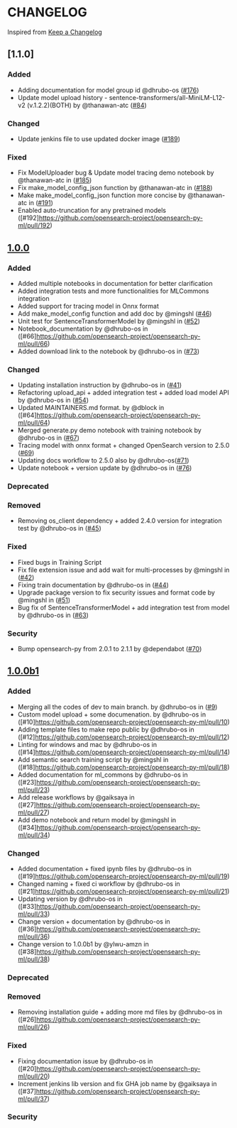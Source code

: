 # CHANGELOG
Inspired from [Keep a Changelog](https://keepachangelog.com/en/1.0.0/)

## [1.1.0]

### Added

- Adding documentation for model group id @dhrubo-os ([#176](https://github.com/opensearch-project/opensearch-py-ml/pull/176))
- Update model upload history -  sentence-transformers/all-MiniLM-L12-v2 (v.1.2.2)(BOTH) by @thanawan-atc ([#84](https://github.com/thanawan-atc/opensearch-py-ml/pull/84))

### Changed
-  Update jenkins file to use updated docker image ([#189](https://github.com/opensearch-project/opensearch-py-ml/pull/189)) 

### Fixed
- Fix ModelUploader bug & Update model tracing demo notebook by @thanawan-atc in ([#185](https://github.com/opensearch-project/opensearch-py-ml/pull/185))
- Fix make_model_config_json function by @thanawan-atc in ([#188](https://github.com/opensearch-project/opensearch-py-ml/pull/188))
- Make make_model_config_json function more concise by @thanawan-atc in ([#191](https://github.com/opensearch-project/opensearch-py-ml/pull/191))
- Enabled auto-truncation for any pretrained models ([#192]https://github.com/opensearch-project/opensearch-py-ml/pull/192)

## [1.0.0]    

### Added
- Added multiple notebooks in documentation for better clarification
- Added integration tests and more functionalities for MLCommons integration
- Added support for tracing model in Onnx format
- Add make_model_config function and add doc by @mingshl ([#46](https://github.com/opensearch-project/opensearch-py-ml/pull/46))
- Unit test for SentenceTransformerModel by @mingshl in ([#52](https://github.com/opensearch-project/opensearch-py-ml/pull/52))
- Notebook_documentation by @dhrubo-os in ([#66]https://github.com/opensearch-project/opensearch-py-ml/pull/66)
- Added download link to the notebook by @dhrubo-os in ([#73](https://github.com/opensearch-project/opensearch-py-ml/pull/73))

### Changed
- Updating installation instruction by @dhrubo-os in ([#41](https://github.com/opensearch-project/opensearch-py-ml/pull/41))
- Refactoring upload_api + added integration test + added load model API by @dhrubo-os in ([#54](https://github.com/opensearch-project/opensearch-py-ml/pull/54))
- Updated MAINTAINERS.md format. by @dblock in ([#64]https://github.com/opensearch-project/opensearch-py-ml/pull/64)
- Merged generate.py demo notebook with training notebook by @dhrubo-os in ([#67](https://github.com/opensearch-project/opensearch-py-ml/pull/67))
- Tracing model with onnx format + changed OpenSearch version to 2.5.0 ([#69](https://github.com/opensearch-project/opensearch-py-ml/pull/69))
- Updating docs workflow to 2.5.0 also by @dhrubo-os([#71](https://github.com/opensearch-project/opensearch-py-ml/pull/71))
- Update notebook + version update by @dhrubo-os in ([#76](https://github.com/opensearch-project/opensearch-py-ml/pull/76))

### Deprecated

### Removed
- Removing os_client dependency + added 2.4.0 version for integration test by @dhrubo-os in ([#45](https://github.com/opensearch-project/opensearch-py-ml/pull/45))

### Fixed
- Fixed bugs in Training Script
- Fix file extension issue and add wait for multi-processes  by @mingshl in ([#42](https://github.com/opensearch-project/opensearch-py-ml/pull/42))
- Fixing train documentation by @dhrubo-os in ([#44](https://github.com/opensearch-project/opensearch-py-ml/pull/44))
- Upgrade package version to fix security issues and format code   by @mingshl in ([#51](https://github.com/opensearch-project/opensearch-py-ml/pull/51))
- Bug fix of SentenceTransformerModel + add integration test from model by @dhrubo-os in ([#63](https://github.com/opensearch-project/opensearch-py-ml/pull/63))

### Security
- Bump opensearch-py from 2.0.1 to 2.1.1 by @dependabot ([#70](https://github.com/opensearch-project/opensearch-py-ml/pull/70))


## [1.0.0b1]

### Added
- Merging all the codes of dev to main branch. by @dhrubo-os in ([#9](https://github.com/opensearch-project/opensearch-py-ml/pull/9))
- Custom model upload + some documenation. by @dhrubo-os in ([#10]https://github.com/opensearch-project/opensearch-py-ml/pull/10)
- Adding template files to make repo public by @dhrubo-os in ([#12]https://github.com/opensearch-project/opensearch-py-ml/pull/12)
- Linting for windows and mac by @dhrubo-os in ([#14]https://github.com/opensearch-project/opensearch-py-ml/pull/14)
- Add semantic search training script by @mingshl in ([#18]https://github.com/opensearch-project/opensearch-py-ml/pull/18)
- Added documentation for ml_commons by @dhrubo-os in ([#23]https://github.com/opensearch-project/opensearch-py-ml/pull/23)
- Add release workflows by @gaiksaya in ([#27]https://github.com/opensearch-project/opensearch-py-ml/pull/27)
- Add demo notebook and return model by @mingshl in ([#34]https://github.com/opensearch-project/opensearch-py-ml/pull/34)

### Changed
- Added documentation + fixed ipynb files by @dhrubo-os in ([#19]https://github.com/opensearch-project/opensearch-py-ml/pull/19)
- Changed naming + fixed ci workflow by @dhrubo-os in ([#21]https://github.com/opensearch-project/opensearch-py-ml/pull/21)
- Updating version by @dhrubo-os in ([#33]https://github.com/opensearch-project/opensearch-py-ml/pull/33)
- Change version + documentation by @dhrubo-os in ([#36]https://github.com/opensearch-project/opensearch-py-ml/pull/36)
- Change version to 1.0.0b1 by @ylwu-amzn in ([#38]https://github.com/opensearch-project/opensearch-py-ml/pull/38)

### Deprecated

### Removed
- Removing installation guide + adding more md files by @dhrubo-os in ([#26]https://github.com/opensearch-project/opensearch-py-ml/pull/26)

### Fixed
- Fixing documentation issue by @dhrubo-os in ([#20]https://github.com/opensearch-project/opensearch-py-ml/pull/20)
- Increment jenkins lib version and fix GHA job name by @gaiksaya in ([#37]https://github.com/opensearch-project/opensearch-py-ml/pull/37)

### Security


[1.0.0]: https://github.com/opensearch-project/opensearch-py-ml/compare/1.0.0b1...1.0.0
[1.0.0b1]: https://github.com/opensearch-project/opensearch-py-ml/commits/1.0.0b1

